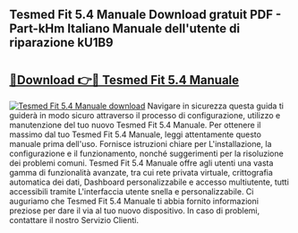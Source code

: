 ## Tesmed Fit 5.4 Manuale Download gratuit PDF - Part-kHm Italiano Manuale dell'utente di riparazione kU1B9

# <h2><a href="http://dfcyfok.blite.top/?on=Tesmed+Fit+5.4+Manuale">🔗Download 👉🔴 Tesmed Fit 5.4 Manuale</a></h2>

[![Tesmed Fit 5.4 Manuale download](https://i.imgur.com/lujVjoI.png)](http://dfcyfok.blite.top/?on=Tesmed+Fit+5.4+Manuale)
Navigare in sicurezza questa guida ti guiderà in modo sicuro attraverso il processo di configurazione, utilizzo e manutenzione del tuo nuovo Tesmed Fit 5.4 Manuale. Per ottenere il massimo dal tuo Tesmed Fit 5.4 Manuale, leggi attentamente questo manuale prima dell'uso. Fornisce istruzioni chiare per L'installazione, la configurazione e il funzionamento, nonché suggerimenti per la risoluzione dei problemi comuni. Tesmed Fit 5.4 Manuale offre agli utenti una vasta gamma di funzionalità avanzate, tra cui rete privata virtuale, crittografia automatica dei dati, Dashboard personalizzabile e accesso multiutente, tutti accessibili tramite L'interfaccia utente snella e personalizzabile. Ci auguriamo che Tesmed Fit 5.4 Manuale ti abbia fornito informazioni preziose per dare il via al tuo nuovo dispositivo. In caso di problemi, contattare il nostro Servizio Clienti.
